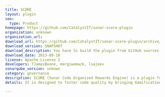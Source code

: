 ```yaml
---
title: SCORE
layout: plugin
seo:
  type: Product
homepage: https://github.com/CatalystIT/sonar-score-plugin
organization: unknown
organization_url: 
download_url: https://github.com/CatalystIT/sonar-score-plugin/archive/master.zip
download_version: SNAPSHOT
download_description: You have to build the plugin from GitHub sources
download_date: 2013-09-18
license: Apache License 2
developers: TJamesBoone, margiwomack, lsajeev
sonarqube_version: unkown
category: governance
description: SCORE (Sonar Code Organized Rewards Engine) is a plugin for SonarQube™ that adds personalization and rewards to SonarQube™. 
details: It is designed to foster code quality by bringing Gamification principles to the SonarQube™ Server, encouraging a healthy sense of competition for quality code between teams of developers.

---
```

